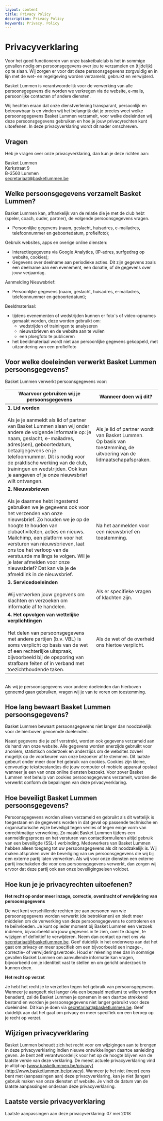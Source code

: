 ```yaml
---
layout: content
title: Privacy Policy
description: Privacy Policy
keywords: Privacy, Policy
---
```


# Privacyverklaring

Voor het goed functioneren van onze basketbalclub is het in sommige gevallen nodig om persoonsgegevens over jou te verzamelen en (tijdelijk) op te slaan. Wij zorgen er voor dat deze persoonsgegevens zorgvuldig en in lijn met de wet- en regelgeving worden verzameld, gebruikt en verwijderd.

Basket Lummen is verantwoordelijk voor de verwerking van alle persoonsgegevens die worden we verkregen via de website, e-mails, persoonlijke contacten of andere diensten.

Wij hechten eraan dat onze dienstverlening transparant, persoonlijk en betrouwbaar is en vinden wij het belangrijk dat je precies weet welke persoonsgegevens Basket Lummen verzamelt, voor welke doeleinden wij deze persoonsgegevens gebruiken en hoe je jouw privacyrechten kunt uitoefenen. In deze privacyverklaring wordt dit nader omschreven. 

## Vragen

Heb je vragen over onze privacyverklaring, dan kun je deze richten aan: 

Basket Lummen  
Kerkstraat 9  
B-3560 Lummen  
[secretariaat@basketlummen.be](mailto://secretariaat@basketlummen.be)  

## Welke persoonsgegevens verzamelt Basket Lummen?

Basket Lummen kan, afhankelijk van de relatie die je met de club hebt (speler, coach, ouder, partner), de volgende persoonsgegevens vragen.
* Persoonlijke gegevens (naam, geslacht, huisadres, e-mailadres, telefoonnummer en geboortedatum, profielfoto);

Gebruik websites, apps en overige online diensten:
* Interactiegegevens via Google Analytics, (IP-adres, surfgedrag op website, cookies); 
* Gegevens over deelname aan periodieke acties. Dit zijn gegevens zoals een deelname aan een evenement, een donatie, of de gegevens over jouw verjaardag.

Aanmelding Nieuwsbrief: 
* Persoonlijke gegevens (naam, geslacht, huisadres, e-mailadres, telefoonnummer en geboortedatum);

Beeldmateriaal: 
* tijdens evenementen of wedstrijden kunnen er foto´s of video-opnames gemaakt worden, deze worden gebruikt om: 
   - wedstrijden of trainingen te analyseren
   - nieuwsbrieven en de website aan te vullen
   - een ploegfoto te publiceren
* het beeldmateriaal wordt niet aan persoonlijke gegevens gekoppeld, met uitzondering van een profielfoto

## Voor welke doeleinden verwerkt Basket Lummen persoonsgegevens?
Basket Lummen verwerkt persoonsgegevens voor:
  
| Waarvoor gebruiken wij je persoonsgegevens    | Wanneer doen wij dit? |
| --------------------------------------------- |-----------------------|
| **1. Lid worden**<br/><br/> Als je je aanmeldt als lid of partner van Basket Lummen slaan wij onder andere de volgende informatie op: je naam, geslacht, e-mailadres, adres(sen), geboortedatum, betaalgegevens en je telefoonnummer. Dit is nodig voor de praktische werking van de club, trainingen en wedstrijden. Ook kun je aangeven of je onze nieuwsbrief wilt ontvangen. | Als je lid of partner wordt van Basket Lummen. <br/> Op basis van toestemming, de uitvoering van de lidmaatschapafspraken. |
| **2. Nieuwsbrieven**<br/><br/>Als je daarmee hebt ingestemd gebruiken we je gegevens ook voor het verzenden van onze nieuwsbrief. Zo houden we je op de hoogte te houden van clubactiviteiten, acties en nieuws. Mailchimp, een platform voor het versturen van nieuwsbrieven, laat ons toe het verloop van de verstuurde mailings te volgen. Wil je je later afmelden voor onze nieuwsbrief? Dat kan via je de afmeldlink in de nieuwsbrief.|Na het aanmelden voor een nieuwsbrief en toestemming.| 	 	 
| **3. Servicedoeleinden**<br/><br/>Wij verwerken jouw gegevens om klachten en verzoeken om informatie af te handelen.|Als er specifieke vragen of klachten zijn.| 	 	 
| **4. Het opvolgen van wettelijke verplichtingen**<br/><br/>Het delen van persoonsgegevens met andere partijen (b.v. VBL) is soms verplicht op basis van de wet of een rechterlijke uitspraak, bijvoorbeeld bij de opsporing van strafbare feiten of in verband met toezichthoudende taken.|Als de wet of de overheid ons hiertoe verplicht.|

<br/>Als wij je persoonsgegevens voor andere doeleinden dan hierboven genoemd gaan gebruiken, vragen wij je van te voren om toestemming. 

## Hoe lang bewaart Basket Lummen persoonsgegevens?

Basket Lummen bewaart persoonsgegevens niet langer dan noodzakelijk voor de hierboven genoemde doeleinden.
 
Naast gegevens die je zelf verstrekt, worden ook gegevens verzameld aan de hand van onze website. Alle gegevens worden enerzijds gebruikt voor anoniem, statistisch onderzoek en anderzijds om de websites zoveel mogelijk op de voorkeuren van onze bezoeker af te stemmen. Dit laatste gebeurt onder meer door het gebruik van cookies. Cookies zijn kleine, eenvoudige tekstbestandjes die jouw computer of mobiele apparaat opslaat wanneer je een van onze online diensten bezoekt.
Voor zover Basket Lummen met behulp van cookies persoonsgegevens verzamelt, worden die verwerkt conform de bepalingen van deze privacyverklaring.

## Hoe beveiligt Basket Lummen persoonsgegevens? 

Persoonsgegevens worden alleen verzameld en gebruikt als dit wettelijk is toegestaan en de gegevens worden in dat geval op passende technische en organisatorische wijze beveiligd tegen verlies of tegen enige vorm van onrechtmatige verwerking. Zo maakt Basket Lummen tijdens een aanmeldingsproces en het versturen van contactformulieren altijd gebruik van een beveiligde (SSL-) verbinding. Medewerkers van Basket Lummen hebben alleen toegang tot uw persoonsgegevens als dit noodzakelijk is.
Wij maken afspraken over de beveiliging van uw persoonsgegevens die wij bij een externe partij laten verwerken. Als wij voor onze diensten een externe partij inschakelen die voor ons persoonsgegevens verwerkt, dan zorgen wij ervoor dat deze partij ook aan onze beveiligingseisen voldoet.

## Hoe kun je je privacyrechten uitoefenen?

**Het recht op onder meer inzage, correctie, overdracht of verwijdering van persoonsgegevens**

De wet kent verschillende rechten toe aan personen van wie persoonsgegevens worden verwerkt (de betrokkenen) en biedt meer middelen om de verwerking van deze persoonsgegevens te controleren en te beïnvloeden.
Je kunt op ieder moment bij Basket Lummen een verzoek indienen, bijvoorbeeld om jouw gegevens in te zien, over te dragen, te wijzigen of definitief te verwijderen. Neem dan contact op met ons via [secretariaat@basketlummen.be](mailto://secretariaat@basketlummen.be). Geef duidelijk in het onderwerp aan dat het gaat om privacy en meer specifiek om een bijvoorbeeld een inzage-, correctie- of verwijderingsverzoek. Houd er rekening mee dan in sommige gevallen Basket Lummen om aanvullende informatie kan vragen, bijvoorbeeld om je identiteit vast te stellen en om gericht onderzoek te kunnen doen.

**Het recht op verzet**

Je hebt het recht je te verzetten tegen het gebruik van persoonsgegevens. Wanneer je aangeeft niet langer (via een bepaald medium) te willen worden benaderd, zal de Basket Lummen je opnemen in een daartoe strekkend bestand en worden je persoonsgegevens niet langer gebruikt voor deze doeleinden. Dit kun je doen via [secretariaat@basketlummen.be](mailto://secretariaat@basketlummen.be). Geef duidelijk aan dat het gaat om privacy en meer specifiek om een beroep op je recht op verzet.

## Wijzigen privacyverklaring

Basket Lummen behoudt zich het recht voor om wijzigingen aan te brengen in deze privacyverklaring indien nieuwe ontwikkelingen daartoe aanleiding geven. Je bent zelf verantwoordelijk voor het op de hoogte blijven van de laatste versie van deze verklaring. De meest actuele privacyverklaring vind je altijd op [www.basketlummen.be/privacy](http://www.basketlummen.be/privacy). Wanneer je het niet (meer) eens bent met (aanpassingen aan) deze privacyverklaring, kan je niet (langer) gebruik maken van onze diensten of website. Je vindt de datum van de laatste aanpassingen onderaan deze privacyverklaring.

## Laatste versie privacyverklaring

Laatste aanpassingen aan deze privacyverklaring: 07 mei 2018


